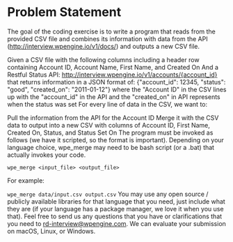 # Problem Statement

The goal of the coding exercise is to write a program that reads from the provided CSV file and combines its information with data from the API (http://interview.wpengine.io/v1/docs/) and outputs a new CSV file.

Given a CSV file with the following columns including a header row containing Account ID, Account Name, First Name, and Created On
And a Restful Status API: http://interview.wpengine.io/v1/accounts/{account_id}
that returns information in a JSON format of: {"account_id": 12345, "status": "good", "created_on": "2011-01-12"}
where the "Account ID" in the CSV lines up with the "account_id" in the API and the "created_on" in API represents when the status was set
For every line of data in the CSV, we want to:

Pull the information from the API for the Account ID
Merge it with the CSV data to output into a new CSV with columns of Account ID, First Name, Created On, Status, and Status Set On
The program must be invoked as follows (we have it scripted, so the format is important). Depending on your language choice, wpe_merge may need to be bash script (or a .bat) that actually invokes your code.

`wpe_merge <input_file> <output_file>`

For example:

`wpe_merge data/input.csv output.csv`
You may use any open source / publicly available libraries for that language that you need, just include what they are (if your language has a package manager, we love it when you use that). Feel free to send us any questions that you have or clarifications that you need to rd-interview@wpengine.com. We can evaluate your submission on macOS, Linux, or Windows.
